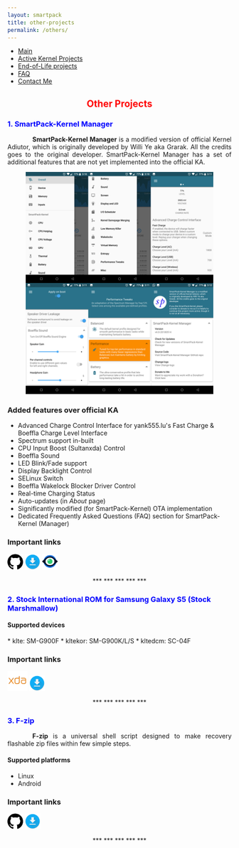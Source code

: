 ```yaml
---
layout: smartpack
title: other-projects
permalink: /others/
---
```


<style>
    tab1 { padding-left: 4em; }
</style>

* <a href="https://sunilpaulmathew.github.io/smartpack/">Main</a>
* <a href="https://sunilpaulmathew.github.io/kernel-projects/">Active Kernel Projects</a>
* <a href="https://sunilpaulmathew.github.io/end-of-life/">End-of-Life projects</a>
* <a href="https://sunilpaulmathew.github.io/faq/">FAQ</a>
* <a href="https://sunilpaulmathew.github.io/contact/">Contact Me</a>

<h2 style="color: red; text-align: center">Other Projects</h2>

<h3 style="color: blue">1. SmartPack-Kernel Manager</h3>

<p style="text-align: justify;"><tab1><strong>SmartPack-Kernel Manager</strong> is a modified version of official Kernel Adiutor, which is originally developed by Willi Ye aka Grarak. All the credits goes to the original developer. SmartPack-Kernel Manager has a set of additional features that are not yet implemented into the official KA.</tab1></p>

<p style="text-align: center;"><a href="https://github.com/sunilpaulmathew/sunilpaulmathew.github.io/blob/master/asset/pic021.jpg?raw=true" target="_blank"><img src="https://github.com/sunilpaulmathew/sunilpaulmathew.github.io/blob/master/asset/pic021.jpg?raw=true" alt="" width="422" height="500" /></a></p>

### Added features over official KA
* Advanced Charge Control Interface for yank555.lu's Fast Charge & Boeffla Charge Level Interface
* Spectrum support in-built
* CPU Input Boost (Sultanxda) Control
* Boeffla Sound
* LED Blink/Fade support
* Display Backlight Control
* SELinux Switch
* Boeffla Wakelock Blocker Driver Control
* Real-time Charging Status
* Auto-updates (in *About* page)
* Significantly modified (for SmartPack-Kernel) OTA implementation
* Dedicated Frequently Asked Questions (FAQ) section for SmartPack-Kernel (Manager)

### Important links
<p><a href="https://github.com/SmartPack/SmartPack-Kernel-Manager" target="_blank"><img src="https://github.com/sunilpaulmathew/sunilpaulmathew.github.io/blob/master/asset/pic003.png?raw=true" alt="" width="35" height="35" /></a> <a href="https://github.com/SmartPack/SmartPack-Kernel-Manager/releases/latest" target="_blank"><img src="https://github.com/sunilpaulmathew/sunilpaulmathew.github.io/blob/master/asset/pic010.png?raw=true" alt="" width="35" height="35" /></a> <a href="https://raw.githubusercontent.com/SmartPack/SmartPack-Kernel-Manager/master/change-logs.md" target="_blank"><img src="https://github.com/sunilpaulmathew/sunilpaulmathew.github.io/blob/master/asset/pic011.png?raw=true" alt="" width="35" height="35" /></a></p>

<p style="text-align: center;">*** *** *** *** ***</p>

<h3 style="color: blue">2. Stock International ROM for Samsung Galaxy S5 (Stock Marshmallow)</h3>

<h4>Supported devices</h4>
* klte: SM-G900F
* kltekor: SM-G900K/L/S
* kltedcm: SC-04F

### Important links
<p><a href="https://forum.xda-developers.com/galaxy-s5/development/stock-international-rom-kltekor-t3720407" target="_blank"><img src="https://github.com/sunilpaulmathew/sunilpaulmathew.github.io/blob/master/asset/pic004.png?raw=true" alt="" width="45" height="45" /></a> <a href="https://androidfilehost.com/?w=files&flid=235738" target="_blank"><img src="https://github.com/sunilpaulmathew/sunilpaulmathew.github.io/blob/master/asset/pic010.png?raw=true" alt="" width="35" height="35" /></a></p>

<p style="text-align: center;">*** *** *** *** ***</p>

<h3 style="color: blue">3. F-zip</h3>

<p style="text-align: justify;"><tab1><strong>F-zip</strong> is a universal shell script designed to make recovery flashable zip files within few simple steps.</tab1></p>
<h4>Supported platforms</h4>

* Linux
* Android

### Important links
<p><a href="https://github.com/SmartPack/f-zip" target="_blank"><img src="https://github.com/sunilpaulmathew/sunilpaulmathew.github.io/blob/master/asset/pic003.png?raw=true" alt="" width="35" height="35" /></a> <a href="https://github.com/SmartPack/f-zip/releases/latest" target="_blank"><img src="https://github.com/sunilpaulmathew/sunilpaulmathew.github.io/blob/master/asset/pic010.png?raw=true" alt="" width="35" height="35" /></a></p>

<p style="text-align: center;">*** *** *** *** ***</p>
